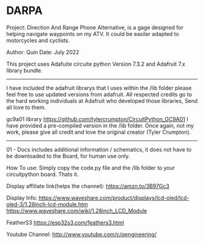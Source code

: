 # DARPA
Project: Direction And Range Phone Alternative, is a gage designed for helping navigate waypoints on my ATV.
It could be easiler adapted to motorcycles and cyclists.

Author: Quin
Date: July 2022

This project uses Adafuite circuite python Version 7.3.2 and Adafruit 7.x library bundle.

---

I have included the adafruit librarys that I uses within the /lib folder please feel free to use updated versions from adafruit.
All respected credits go to the hard working individuals at Adafruit who developed those libraries, Send all love to them.

gc9a01 library https://github.com/tylercrumpton/CircuitPython_GC9A01 I have provided a pre-compiled version in the /lib folder.
Once again, not my work, please give all credit and love the original creator (Tyler Crumpton).

---

01 - Docs    includes additional information / schematics, it does not have to be downloaded to the Board, for human use only.

How To use:
Simply copy the code.py file and the /lib folder to your circuitpython board.  Thats it.

Display affiliate link(helps the channel):
https://amzn.to/3B97Gc3

Display Info: 
https://www.waveshare.com/product/displays/lcd-oled/lcd-oled-3/1.28inch-lcd-module.htm
https://www.waveshare.com/wiki/1.28inch_LCD_Module

FeatherS3
https://esp32s3.com/feathers3.html



Youtube Channel: 
http://www.youtube.com/c/qengineering/
